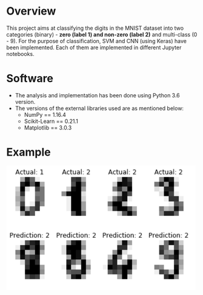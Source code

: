 # Overview
This project aims at classifying the digits in the MNIST dataset into two categories (binary) - **zero (label 1) and non-zero (label 2)** and multi-class (0 - 9). For the purpose of classification, SVM and CNN (using Keras) have been implemented. Each of them are implemented in different Jupyter notebooks.

# Software
* The analysis and implementation has been done using Python 3.6 version.
* The versions of the external libraries used are as mentioned below:
  * NumPy == 1.16.4
  * Scikit-Learn == 0.21.1
  * Matplotlib == 3.0.3

# Example

<img src="example.PNG" width=500>
